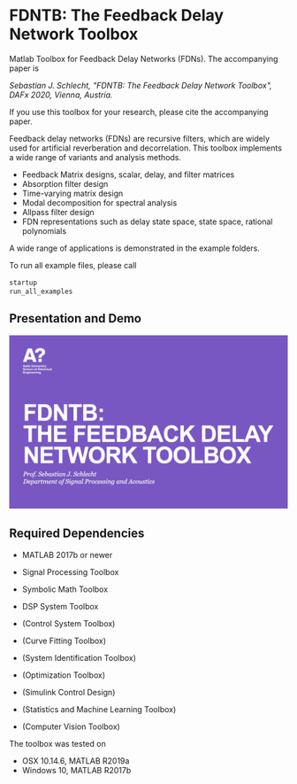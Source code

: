 # FDNTB: The Feedback Delay Network Toolbox
Matlab Toolbox for Feedback Delay Networks (FDNs). The accompanying paper is

*Sebastian J. Schlecht, "FDNTB: The Feedback Delay Network Toolbox", DAFx 2020, Vienna, Austria.*

If you use this toolbox for your research, please cite the accompanying paper.

Feedback delay networks (FDNs) are recursive filters, which are widely used for artificial reverberation and decorrelation. This toolbox implements a wide range of variants and analysis methods.

* Feedback Matrix designs, scalar, delay, and filter matrices
* Absorption filter design
* Time-varying matrix design
* Modal decomposition for spectral analysis
* Allpass filter design
* FDN representations such as delay state space, state space, rational polynomials  

A wide range of applications is demonstrated in the example folders.

To run all example files, please call 

```
startup
run_all_examples
```

## Presentation and Demo

[![Paper Webpage](doc/VideoScreenshot.png)](https://www.sebastianjiroschlecht.com/publication/schlecht-2020/ "Watch Video on Publication page")

## Required Dependencies

* MATLAB 2017b or newer
* Signal Processing Toolbox
* Symbolic Math Toolbox
* DSP System Toolbox

* (Control System Toolbox)
* (Curve Fitting Toolbox)
* (System Identification Toolbox)
* (Optimization Toolbox)
* (Simulink Control Design)
* (Statistics and Machine Learning Toolbox)
* (Computer Vision Toolbox)


The toolbox was tested on
* OSX 10.14.6, MATLAB R2019a
* Windows 10, MATLAB R2017b 

